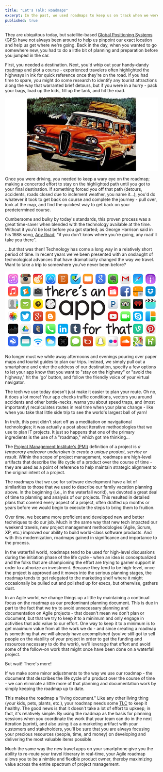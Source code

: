 ```yaml
---
title: "Let's Talk: Roadmaps"
excerpt: In the past, we used roadmaps to keep us on track when we were travelling long distances. Today, we use roadmaps for project management; to help us stay strategically focused on goals and objectives of major efforts.   
published: true
---
```



They are ubiquitous today, but satellite-based [Global Positioning Systems (GPS)](https://en.wikipedia.org/wiki/Global_Positioning_System) have not always been around to help us pinpoint our exact location and help us get where we're going. Back in the day, when you wanted to go somewhere new, you had to do a little bit of planning and preparation before you jumped in the car. 

First, you needed a destination. Next, you'd whip out your handy-dandy [roadmap](https://store.randmcnally.com/u-s-maps-guides.html) and plot a course - experienced travelers often highlighted the highways in ink for quick reference once they're on the road. If you had time to spare, you might do some research to identify any tourist attractions along the way that warranted brief detours, but if you were in a hurry - pack your bags, load up the kids, fill up the tank, and hit the road. 

<img src="/images/roadmap2.png" alt="On the road again!" />

Once you were driving, you needed to keep a wary eye on the roadmap; making a concerted effort to stay on the highlighted path until you got to your final destination. If something forced you off that path (detours, accidents, roads closed due to inclement weather, you name it...), you'd do whatever it took to get back on course and complete the journey - pull over, look at the map, and find the quickest way to get back on your predetermined course. 

Cumbersome and bulky by today's standards, this proven process was a great time-saver when blended with the technology available at the time. Without it you'd be lost before you got started; as George Harrison said in his 1988 song, [Any Road](https://en.wikipedia.org/wiki/Any_Road), "if you don't know where you're going, any road'll take you there". 

...but that was then! Technology has come a long way in a relatively short period of time. In recent years we've been presented with an onslaught of technological advances that have dramatically changed the way we travel. Want to take a trip to somewhere you've never been before? 

<img src="/images/theres-an-app-for-that.png" alt="There's an app for that!" />

No longer must we while away afternoons and evenings pouring over paper maps and tourist guides to plan our trips. Instead, we simply pull out a smartphone and enter the address of our destination, specify a few options to let your app know that you want to "stay on the highway" or "avoid the highway," hit the 'go' button, and follow the friendly voice of your virtual navigator. 

The tech we use today doesn't just make it easier to plan your route. Oh no, it does a lot more! Your app checks traffic conditions, vectors you around accidents and other bottle-necks, warns you about speed traps, and (most importantly) recalculates routes in real time when your plans change - like when you take that little side trip to see the world's largest ball of yarn! 

In truth, this post didn't start off as a meditation on navigational technologies; it was actually a post about iterative methodologies that we use to plan IT projects. It just so happens that one of the primary ingredients is the use of a "roadmap," which got me thinking... 

The [Project Management Institute's (PMI)](https://www.pmi.org/about/learn-about-pmi/what-is-project-management) definition of a project is *a temporary endeavor undertaken to create a unique product, service or result*. Within the scope of project management, roadmaps are high-level artifacts that describe the life cycle of a product over the course of time - they are used as a point of reference to help maintain strategic alignment to the original intent of a project. 

The roadmaps that we use for software development have a lot of similarities to those that we used to describe our family vacation planning above. In the beginning (i.e., in the waterfall world), we devoted a great deal of time to planning and analysis of our projects. This resulted in detailed plans that covered every aspect of a project, often drafted up months or years before we would begin to execute the steps to bring them to fruition. 

Over time, we became more proficient and developed new and better techniques to do our job. Much in the same way that new tech impacted our weekend travels, new project management methodologies (Agile, Scrum, XP, etc.) improved our ability to build world-class software products. And with this modernization, roadmaps gained in significance and importance to the process.  

In the waterfall world, roadmaps tend to be used for high-level discussions during the initiation phase of the life cycle - when an idea is conceptualized and the folks that are championing the effort are trying to garner support in order to authorize an investment. Because they tend to be high-level, once the project is approved and it moves into the serious planning stages, the roadmap tends to get relegated to the marketing shelf where it might occasionally be pulled out and polished up for execs, but otherwise, gathers dust. 

In an Agile world, we change things up a little by maintaining a continual focus on the roadmap as our predominant planning document. This is due in part to the fact that we try to avoid unnecessary planning and documentation on Agile projects - that doesn't mean we don't plan or document, but that we try to keep it to a minimum and only engage in activities that add value to our effort. One way to keep it to a minimum is to get maximum value from all the work we do - and since creating a roadmap is something that we will already have accomplished (you've still got to sell people on the viability of your project in order to get the funding and resources necessary to do the work), we'll leverage that effort and avoid some of the follow-on work that might once have been done on a waterfall project. 

But wait! There's more! 

If we make some minor adjustments to the way we use our roadmap - the document that describes the life cycle of a product over the course of time - we can eliminate a little more of that planning and documentation work by simply keeping the roadmap up to date. 

This makes the roadmap a "living document." Like any other living thing (your kids, pets, plants, etc.), your roadmap needs some [TLC](https://www.merriam-webster.com/dictionary/tender%20loving%20care) to keep it healthy. The good news is that it doesn't take a lot of effort to upkeep; in fact, it's relatively simple. By using the roadmap as the basis for planning sessions when you coordinate the work that your team can do in the next iteration (sprint), and also using it as a marketing artifact with your customers and stakeholders, you'll be sure that you are always focusing your precious resources (people, time, and money) on developing and delivering the most valuable items possible. 

Much the same way the new travel apps on your smartphone give you the ability to re-route your travel itinerary in real-time, your Agile roadmap allows you to be a nimble and flexible product owner, thereby maximizing value across the entire spectrum of project management. 


